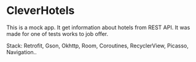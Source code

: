 # CleverHotels

This is a mock app. It get information about hotels from REST API. It was made for one of tests works to job offer.

Stack: Retrofit, Gson, Okhttp, Room, Coroutines, RecyclerView, Picasso, Navigation..
